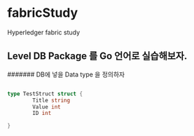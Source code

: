 # fabricStudy
Hyperledger fabric study 

## Level DB Package 를 Go 언어로 실습해보자.

####### DB에 넣을 Data type 을 정의하자 
```go

type TestStruct struct {
        Title string
        Value int
        ID int

}
```
